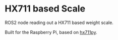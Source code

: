 # HX711 based Scale

ROS2 node reading out a HX711 based weight scale.

Built for the Raspberry Pi, based on [hx711py](https://github.com/tatobari/hx711py).
